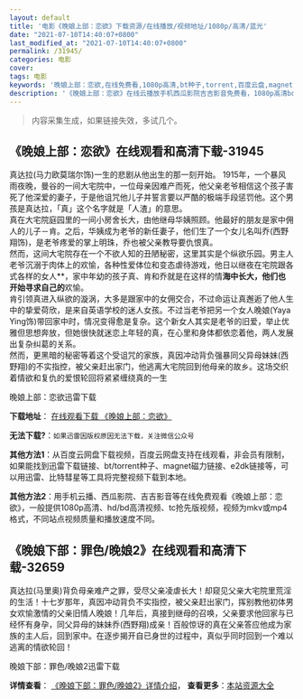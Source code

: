 ```yaml
---
layout: default
title: '电影《晚娘上部：恋欲》下载资源/在线播放/视频地址/1080p/高清/蓝光'
date: "2021-07-10T14:40:07+0800"
last_modified_at: "2021-07-10T14:40:07+0800"
permalink: /31945/
categories: 电影
cover:
tags: 电影
keywords: '晚娘上部：恋欲,在线免费看,1080p高清,bt种子,torrent,百度云盘,magnet,磁力链,迅雷下载资源'
description: '《晚娘上部：恋欲》在线云播放手机西瓜影院吉吉影音免费看，1080p高清bd/hd未删减完整版和tc抢先枪版，mkv/mp4格式，附带bt/torrent种子、magnet/磁力链、百度云盘、网盘资源迅雷下载链接'
---
```


>内容采集生成，如果链接失效，多试几个。


## 《晚娘上部：恋欲》在线观看和高清下载-31945

真达拉(马力欧莫瑞尔饰)一生的悲剧从他出生的那一刻开始。 1915年，一个暴风雨夜晚，曼谷的一​间大宅院中，一位母亲因难产而死，他父亲老爷相信这个孩子害死了他深爱的妻子，于是他诅咒他儿子并誓言要以严酷的极端手段惩罚他。这个男孩是真达拉，「真」这个名字就是「人渣」的意思。<br />真在大宅院庭园里的一间小房舍长大，由他继母华姨照顾。他最好的朋友是家中佣人的儿子－肯。之后，华姨成为老爷的新任妻子，他们生了一个女儿名叫乔(西野翔饰)，是老爷疼爱的掌上明珠，乔也被父亲教导要仇恨真。<br />然而，这间大宅院存在一个不欲人知的丑陋秘密，这里其实是个纵欲乐园。男主人老爷沉溺于肉体上的欢愉，各种性爱体位和变态虐待游戏，他日以继夜在宅院跟各式各样的女人**，家中年幼的孩子真、肯和乔就是在这样的情**海中长大，他们也开始寻求自己的**欢愉。<br />肯引领真进入纵欲的漩涡，大多是跟家中的女佣交合，不过命运让真邂逅了他人生中的挚爱荷欣，是来自英语学校的迷人女孩。不过当老爷把另一个女人晚娘(Yaya Ying饰)带回家中时，情况变得愈是复杂。这个新女人其实是老爷的旧爱，举止优雅但思想奔放，但她很快就迷恋上年轻的真，在心里和身体都依恋着他，两人发展出复杂纠葛的关系。<br />然而，更黑暗的秘密等着这个受诅咒的家族，真因冲动背负强暴同父异母妹妹(西野翔)的不实指控，被父亲赶出家门，他逃离大宅院回到他母亲的故乡。这场交织着情欲和复仇的爱恨轮回将紧紧缠绕真的一生


晚娘上部：恋欲迅雷下载

**下载地址**： [在线观看下载 《晚娘上部：恋欲》](https://www.993dy.com//vod-detail-id-16696.html) 


**无法下载?**：`如果迅雷因版权原因无法下载，关注微信公众号 `

**其他方法1**：从百度云网盘下载视频，百度云网盘支持在线观看，非会员有限制，如果能找到迅雷下载链接、bt/torrent种子、magnet磁力链接、e2dk链接等，可以用迅雷、比特彗星等工具将完整视频下载到本地。

**其他方法2**：用手机云播、西瓜影院、吉吉影音等在线免费观看《晚娘上部：恋欲》，一般提供1080p高清、hd/bd高清视频、tc抢先版视频，视频为mkv或mp4格式，不同站点视频质量和播放速度不同。


## 《晚娘下部：罪色/晚娘2》在线观看和高清下载-32659

真达拉(马里奥)背负母亲难产之罪，受尽父亲凌虐长大！却窥见父亲大宅院里荒淫的生活！十七岁那年，真因冲动背负不实指控，被父亲赶出家门，挥别教他初体男女欢愉激情的父亲旧情人晚娘！几年后，真接到继母的召唤，父亲要求他回家与已经怀有身孕，同父异母的妹妹乔(西野翔)成亲！百般惊讶的真在父亲答应他成为家族的主人后，回到家中。在逐步揭开自已身世的过程中，真似乎同时回到一个难以逃离的情欲轮回！


晚娘下部：罪色/晚娘2迅雷下载

**详情查看**： [《晚娘下部：罪色/晚娘2》详情介绍](/movie/32659/)， **查看更多**：[本站资源大全](/movie/t/all/)

